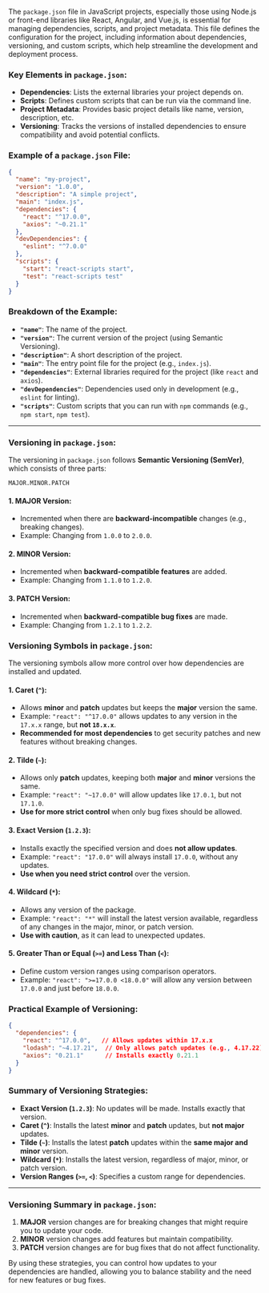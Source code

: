 The `package.json` file in JavaScript projects, especially those using Node.js or front-end libraries like React, Angular, and Vue.js, is essential for managing dependencies, scripts, and project metadata. This file defines the configuration for the project, including information about dependencies, versioning, and custom scripts, which help streamline the development and deployment process.

### Key Elements in `package.json`:
- **Dependencies**: Lists the external libraries your project depends on.
- **Scripts**: Defines custom scripts that can be run via the command line.
- **Project Metadata**: Provides basic project details like name, version, description, etc.
- **Versioning**: Tracks the versions of installed dependencies to ensure compatibility and avoid potential conflicts.

### Example of a `package.json` File:

```json
{
  "name": "my-project",
  "version": "1.0.0",
  "description": "A simple project",
  "main": "index.js",
  "dependencies": {
    "react": "^17.0.0",
    "axios": "~0.21.1"
  },
  "devDependencies": {
    "eslint": "^7.0.0"
  },
  "scripts": {
    "start": "react-scripts start",
    "test": "react-scripts test"
  }
}
```

### Breakdown of the Example:

- **`"name"`**: The name of the project.
- **`"version"`**: The current version of the project (using Semantic Versioning).
- **`"description"`**: A short description of the project.
- **`"main"`**: The entry point file for the project (e.g., `index.js`).
- **`"dependencies"`**: External libraries required for the project (like `react` and `axios`).
- **`"devDependencies"`**: Dependencies used only in development (e.g., `eslint` for linting).
- **`"scripts"`**: Custom scripts that you can run with `npm` commands (e.g., `npm start`, `npm test`).

---

### Versioning in `package.json`:

The versioning in `package.json` follows **Semantic Versioning (SemVer)**, which consists of three parts:

```
MAJOR.MINOR.PATCH
```

#### 1. **MAJOR Version**:
- Incremented when there are **backward-incompatible** changes (e.g., breaking changes).
- Example: Changing from `1.0.0` to `2.0.0`.

#### 2. **MINOR Version**:
- Incremented when **backward-compatible features** are added.
- Example: Changing from `1.1.0` to `1.2.0`.

#### 3. **PATCH Version**:
- Incremented when **backward-compatible bug fixes** are made.
- Example: Changing from `1.2.1` to `1.2.2`.

### Versioning Symbols in `package.json`:

The versioning symbols allow more control over how dependencies are installed and updated.

#### 1. **Caret (`^`)**:
- Allows **minor** and **patch** updates but keeps the **major** version the same.
- Example: `"react": "^17.0.0"` allows updates to any version in the `17.x.x` range, but **not `18.x.x`**.
- **Recommended for most dependencies** to get security patches and new features without breaking changes.

#### 2. **Tilde (`~`)**:
- Allows only **patch** updates, keeping both **major** and **minor** versions the same.
- Example: `"react": "~17.0.0"` will allow updates like `17.0.1`, but not `17.1.0`.
- **Use for more strict control** when only bug fixes should be allowed.

#### 3. **Exact Version (`1.2.3`)**:
- Installs exactly the specified version and does **not allow updates**.
- Example: `"react": "17.0.0"` will always install `17.0.0`, without any updates.
- **Use when you need strict control** over the version.

#### 4. **Wildcard (`*`)**:
- Allows any version of the package.
- Example: `"react": "*"` will install the latest version available, regardless of any changes in the major, minor, or patch version.
- **Use with caution**, as it can lead to unexpected updates.

#### 5. **Greater Than or Equal (`>=`) and Less Than (`<`)**:
- Define custom version ranges using comparison operators.
- Example: `"react": ">=17.0.0 <18.0.0"` will allow any version between `17.0.0` and just before `18.0.0`.

### Practical Example of Versioning:

```json
{
  "dependencies": {
    "react": "^17.0.0",   // Allows updates within 17.x.x
    "lodash": "~4.17.21",  // Only allows patch updates (e.g., 4.17.22)
    "axios": "0.21.1"      // Installs exactly 0.21.1
  }
}
```

### Summary of Versioning Strategies:
- **Exact Version (`1.2.3`)**: No updates will be made. Installs exactly that version.
- **Caret (`^`)**: Installs the latest **minor** and **patch** updates, but **not major** updates.
- **Tilde (`~`)**: Installs the latest **patch** updates within the **same major and minor** version.
- **Wildcard (`*`)**: Installs the latest version, regardless of major, minor, or patch version.
- **Version Ranges (`>=`, `<`)**: Specifies a custom range for dependencies.

---

### Versioning Summary in `package.json`:
1. **MAJOR** version changes are for breaking changes that might require you to update your code.
2. **MINOR** version changes add features but maintain compatibility.
3. **PATCH** version changes are for bug fixes that do not affect functionality.

By using these strategies, you can control how updates to your dependencies are handled, allowing you to balance stability and the need for new features or bug fixes.